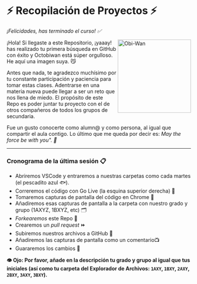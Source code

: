 # ⚡️ Recopilación de Proyectos ⚡️

_¡Felicidades, has terminado el curso! ✅_

<img src=octobiwan.jpg alt=Obi-Wan height=200 align=right>

¡Hola! Si llegaste a este Repositorio, ¡yaaay! has realizado tu primera búsqueda en GitHub con éxito y Octobiwan está súper orgulloso. He aquí una imagen suya. 😼

Antes que nada, te agradezco muchísimo por tu constante participación y paciencia para tomar estas clases. Adentrarse en una materia nueva puede llegar a ser un reto que nos llena de miedo. 
El propósito de este Repo es poder juntar tu proyecto con el de otros compañeros de todos los grupos de secundaria. 

Fue un gusto conocerte como alumn@ y como persona, al igual que compartir el aula contigo. Lo último que me queda por decir es: _May the force be with you". 💫_

---

### Cronograma de la última sesión 📋

- Abriremos VSCode y entraremos a nuestras carpetas como cada martes (el pescadito azul 🐟).
- Correremos el código con Go Live (la esquina superior derecha) 🛜
- Tomaremos capturas de pantalla del código en Chrome 📸
- Añadiremos esas capturas de pantalla a la carpeta con nuestro grado y grupo (1AXYZ, 1BXYZ, etc) 🗂️
- _Forkearemos_ este Repo 🍴
-  Crearemos un _pull request_ ⏩️
- Subiremos nuestros archivos a GitHub 👾
- Añadiremos las capturas de pantalla como un comentario📺
- Guararemos los cambios 📨

**👁️ Ojo: Por favor, añade en la descripción tu grado y grupo al igual que tus iniciales (así como tu carpeta del Explorador de Archivos: `1AXY`, `1BXY`, `2AXY`, `2BXY`, `3AXY`, `3BXY`).**
